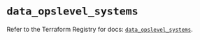 # `data_opslevel_systems`

Refer to the Terraform Registry for docs: [`data_opslevel_systems`](https://registry.terraform.io/providers/opslevel/opslevel/1.6.3/docs/data-sources/systems).
